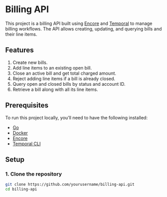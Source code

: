 # Billing API

This project is a billing API built using [Encore](https://encore.dev) and [Temporal](https://temporal.io) to manage billing workflows. The API allows creating, updating, and querying bills and their line items.

## Features

1. Create new bills.
2. Add line items to an existing open bill.
3. Close an active bill and get total charged amount.
4. Reject adding line items if a bill is already closed.
5. Query open and closed bills by status and account ID.
6. Retrieve a bill along with all its line items.

## Prerequisites

To run this project locally, you’ll need to have the following installed:

- [Go](https://golang.org/doc/install)
- [Docker](https://www.docker.com/get-started)
- [Encore](https://encore.dev/docs/install)
- [Temporal CLI](https://docs.temporal.io/docs/server/quick-install)

## Setup

### 1. Clone the repository

```bash
git clone https://github.com/yourusername/billing-api.git
cd billing-api
